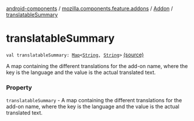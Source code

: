 [android-components](../../index.md) / [mozilla.components.feature.addons](../index.md) / [Addon](index.md) / [translatableSummary](./translatable-summary.md)

# translatableSummary

`val translatableSummary: `[`Map`](https://kotlinlang.org/api/latest/jvm/stdlib/kotlin.collections/-map/index.html)`<`[`String`](https://kotlinlang.org/api/latest/jvm/stdlib/kotlin/-string/index.html)`, `[`String`](https://kotlinlang.org/api/latest/jvm/stdlib/kotlin/-string/index.html)`>` [(source)](https://github.com/mozilla-mobile/android-components/blob/master/components/feature/addons/src/main/java/mozilla/components/feature/addons/Addon.kt#L45)

A map containing the different translations for the add-on name,
where the key is the language and the value is the actual translated text.

### Property

`translatableSummary` - A map containing the different translations for the add-on name,
where the key is the language and the value is the actual translated text.